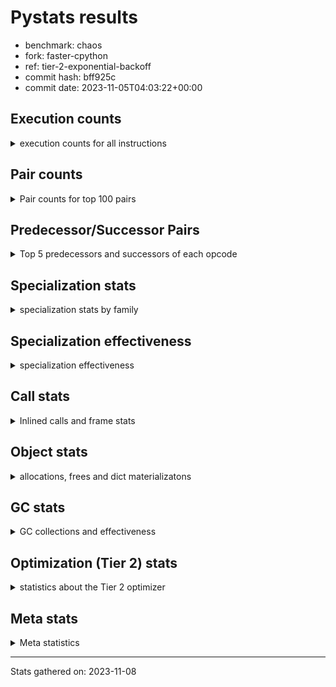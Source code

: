 
# Pystats results

- benchmark: chaos
- fork: faster-cpython
- ref: tier-2-exponential-backoff
- commit hash: bff925c
- commit date: 2023-11-05T04:03:22+00:00

## Execution counts

<details>
<summary> execution counts for all instructions </summary>

|Name | Count | Self | Cumulative | Miss ratio | 
|---|---:|---:|---:|---:|
| LOAD_FAST | 138,933,200 | 22.0% | 22.0% |  |
| LOAD_ATTR_INSTANCE_VALUE | 71,705,600 | 11.4% | 33.4% |  |
| LOAD_FAST_LOAD_FAST | 46,963,940 | 7.4% | 40.9% |  |
| BINARY_OP_MULTIPLY_FLOAT | 30,799,900 | 4.9% | 45.7% |  |
| STORE_FAST | 30,377,120 | 4.8% | 50.6% |  |
| LOAD_CONST | 28,416,380 | 4.5% | 55.1% |  |
| BINARY_OP_ADD_FLOAT | 19,999,920 | 3.2% | 58.2% |  |
| RESUME_CHECK | 19,200,100 | 3.0% | 61.3% |  |
| RETURN_VALUE | 18,800,100 | 3.0% | 64.3% |  |
| STORE_ATTR_INSTANCE_VALUE | 17,605,200 | 2.8% | 67.1% |  |
| BINARY_OP_SUBTRACT_INT | 17,207,580 | 2.7% | 69.8% |  |
| BINARY_SUBSCR_LIST_INT | 16,486,380 | 2.6% | 72.4% |  |
| BINARY_OP | 13,608,920 | 2.2% | 74.6% |  |
| BINARY_OP_ADD_INT | 13,104,160 | 2.1% | 76.6% |  |
| CALL_PY_EXACT_ARGS | 10,399,860 | 1.6% | 78.3% |  |
| ENTER_EXECUTOR | 9,409,420 | 1.5% | 79.8% |  |
| LOAD_GLOBAL_MODULE | 9,389,580 | 1.5% | 81.3% |  |
| POP_JUMP_IF_FALSE | 9,059,940 | 1.4% | 82.7% |  |
| LOAD_GLOBAL_BUILTIN | 8,408,380 | 1.3% | 84.0% |  |
| LOAD_ATTR_METHOD_WITH_VALUES | 8,000,220 | 1.3% | 85.3% |  |
| RETURN_CONST | 6,000,240 | 1.0% | 86.3% |  |
| POP_JUMP_IF_NOT_NONE | 6,000,000 | 1.0% | 87.2% |  |
| COMPARE_OP | 5,602,760 | 0.9% | 88.1% |  |
| EXIT_INIT_CHECK | 5,600,020 | 0.9% | 89.0% |  |
| CALL_ALLOC_AND_ENTER_INIT | 5,600,020 | 0.9% | 89.9% |  |
| STORE_SUBSCR_LIST_INT | 5,199,980 | 0.8% | 90.7% |  |
| BINARY_SUBSCR_TUPLE_INT | 5,199,900 | 0.8% | 91.5% |  |
| CALL_BUILTIN_CLASS | 4,800,040 | 0.8% | 92.3% |  |
| PUSH_NULL | 3,648,940 | 0.6% | 92.9% |  |
| FOR_ITER_RANGE | 3,601,240 | 0.6% | 93.4% |  |
| GET_ITER | 3,600,160 | 0.6% | 94.0% |  |
| COMPARE_OP_INT | 3,459,620 | 0.5% | 94.6% |  |
| CALL_LEN | 3,207,400 | 0.5% | 95.1% |  |
| CALL_BUILTIN_O | 3,058,860 | 0.5% | 95.6% |  |
| POP_JUMP_IF_TRUE | 2,800,560 | 0.4% | 96.0% |  |
| SWAP | 2,792,720 | 0.4% | 96.4% |  |
| BUILD_TUPLE | 2,400,160 | 0.4% | 96.8% |  |
| BINARY_OP_SUBTRACT_FLOAT | 2,399,940 | 0.4% | 97.2% |  |
| INTERPRETER_EXIT | 2,000,140 | 0.3% | 97.5% |  |
| LOAD_ATTR_MODULE | 1,789,620 | 0.3% | 97.8% |  |
| CALL | 1,602,840 | 0.3% | 98.1% |  |
| COMPARE_OP_FLOAT | 1,599,920 | 0.3% | 98.3% |  |
| POP_TOP | 1,405,280 | 0.2% | 98.5% |  |
| LOAD_ATTR | 803,220 | 0.1% | 98.7% |  |
| BUILD_LIST | 800,460 | 0.1% | 98.8% |  |
| LIST_APPEND | 800,380 | 0.1% | 98.9% |  |
| LOAD_FAST_AND_CLEAR | 800,080 | 0.1% | 99.0% |  |
| COPY | 800,000 | 0.1% | 99.2% |  |
| IS_OP | 800,000 | 0.1% | 99.3% |  |
| CALL_METHOD_DESCRIPTOR_NOARGS | 799,980 | 0.1% | 99.4% |  |
| LOAD_ATTR_METHOD_NO_DICT | 799,980 | 0.1% | 99.6% |  |
| CALL_ISINSTANCE | 400,140 | 0.1% | 99.6% |  |
| TO_BOOL_BOOL | 400,140 | 0.1% | 99.7% |  |
| UNARY_NEGATIVE | 400,000 | 0.1% | 99.7% |  |
| JUMP_FORWARD | 400,000 | 0.1% | 99.8% |  |
| STORE_FAST_STORE_FAST | 400,000 | 0.1% | 99.9% |  |
| CALL_PY_WITH_DEFAULTS | 399,980 | 0.1% | 99.9% |  |
| UNPACK_SEQUENCE_TWO_TUPLE | 399,980 | 0.1% | 100.0% |  |
| BINARY_SUBSCR | 8,100 | 0.0% | 100.0% |  |
| JUMP_BACKWARD | 1,540 | 0.0% | 100.0% |  |
| LOAD_GLOBAL | 1,120 | 0.0% | 100.0% |  |
| LOAD_DEREF | 240 | 0.0% | 100.0% |  |
| RESUME | 220 | 0.0% | 100.0% |  |
| STORE_ATTR | 180 | 0.0% | 100.0% |  |
| COPY_FREE_VARS | 160 | 0.0% | 100.0% |  |
| TO_BOOL | 120 | 0.0% | 100.0% |  |
| FOR_ITER | 120 | 0.0% | 100.0% |  |
| CALL_METHOD_DESCRIPTOR_FAST | 80 | 0.0% | 100.0% | 100.0% |
| NOP | 80 | 0.0% | 100.0% |  |
| CALL_FUNCTION_EX | 80 | 0.0% | 100.0% |  |
| CALL_TYPE_1 | 80 | 0.0% | 100.0% |  |
| LOAD_SUPER_ATTR_METHOD | 80 | 0.0% | 100.0% |  |
| TO_BOOL_NONE | 60 | 0.0% | 100.0% |  |
| STORE_SUBSCR | 40 | 0.0% | 100.0% |  |
| UNPACK_SEQUENCE | 40 | 0.0% | 100.0% |  |
| LOAD_SUPER_ATTR | 20 | 0.0% | 100.0% |  |


</details>

## Pair counts

<details>
<summary> Pair counts for top 100 pairs </summary>

|Pair | Count | Self | Cumulative | 
|---|---:|---:|---:|
| LOAD_FAST LOAD_ATTR_INSTANCE_VALUE | 65,400,500 | 10.4% | 10.4% |
| LOAD_ATTR_INSTANCE_VALUE LOAD_FAST | 41,691,100 | 6.6% | 17.0% |
| LOAD_FAST BINARY_OP_MULTIPLY_FLOAT | 28,800,000 | 4.6% | 21.6% |
| LOAD_FAST_LOAD_FAST STORE_ATTR_INSTANCE_VALUE | 16,800,240 | 2.7% | 24.2% |
| BINARY_OP_MULTIPLY_FLOAT BINARY_OP_ADD_FLOAT | 15,599,880 | 2.5% | 26.7% |
| BINARY_OP_MULTIPLY_FLOAT LOAD_FAST | 15,199,960 | 2.4% | 29.1% |
| STORE_FAST LOAD_FAST | 12,800,620 | 2.0% | 31.1% |
| BINARY_OP_ADD_FLOAT LOAD_FAST | 11,999,920 | 1.9% | 33.0% |
| STORE_ATTR_INSTANCE_VALUE LOAD_FAST_LOAD_FAST | 11,200,160 | 1.8% | 34.8% |
| STORE_FAST LOAD_FAST_LOAD_FAST | 11,059,720 | 1.8% | 36.6% |
| CALL_PY_EXACT_ARGS RESUME_CHECK | 10,399,860 | 1.6% | 38.2% |
| RESUME_CHECK LOAD_FAST | 10,000,020 | 1.6% | 39.8% |
| RETURN_VALUE STORE_FAST | 9,200,020 | 1.5% | 41.3% |
| LOAD_ATTR_INSTANCE_VALUE LOAD_CONST | 8,007,360 | 1.3% | 42.5% |
| LOAD_CONST BINARY_OP_ADD_INT | 7,600,200 | 1.2% | 43.7% |
| LOAD_FAST RETURN_VALUE | 7,324,060 | 1.2% | 44.9% |
| LOAD_FAST LOAD_CONST | 6,800,720 | 1.1% | 46.0% |
| LOAD_FAST_LOAD_FAST LOAD_CONST | 6,800,000 | 1.1% | 47.1% |
| LOAD_GLOBAL_BUILTIN LOAD_FAST | 6,407,600 | 1.0% | 48.1% |
| LOAD_CONST BINARY_OP_SUBTRACT_INT | 6,407,560 | 1.0% | 49.1% |
| LOAD_GLOBAL_MODULE LOAD_FAST | 6,400,000 | 1.0% | 50.1% |
| RESUME_CHECK LOAD_FAST_LOAD_FAST | 6,000,060 | 1.0% | 51.1% |
| LOAD_FAST POP_JUMP_IF_NOT_NONE | 6,000,000 | 1.0% | 52.0% |
| STORE_ATTR_INSTANCE_VALUE RETURN_CONST | 5,604,860 | 0.9% | 52.9% |
| EXIT_INIT_CHECK RETURN_VALUE | 5,600,020 | 0.9% | 53.8% |
| RETURN_CONST EXIT_INIT_CHECK | 5,600,020 | 0.9% | 54.7% |
| CALL_ALLOC_AND_ENTER_INIT RESUME_CHECK | 5,600,020 | 0.9% | 55.6% |
| BINARY_OP_SUBTRACT_INT BINARY_SUBSCR_LIST_INT | 5,600,000 | 0.9% | 56.5% |
| POP_JUMP_IF_FALSE LOAD_FAST | 5,557,420 | 0.9% | 57.3% |
| LOAD_FAST LOAD_ATTR_METHOD_WITH_VALUES | 5,200,100 | 0.8% | 58.2% |
| BINARY_OP_ADD_FLOAT CALL_ALLOC_AND_ENTER_INIT | 5,199,960 | 0.8% | 59.0% |
| LOAD_CONST BINARY_SUBSCR_TUPLE_INT | 5,199,800 | 0.8% | 59.8% |
| STORE_SUBSCR_LIST_INT ENTER_EXECUTOR | 5,199,680 | 0.8% | 60.6% |
| RETURN_VALUE LOAD_FAST_LOAD_FAST | 4,800,000 | 0.8% | 61.4% |
| LOAD_FAST_LOAD_FAST STORE_SUBSCR_LIST_INT | 4,800,000 | 0.8% | 62.2% |
| POP_JUMP_IF_NOT_NONE LOAD_GLOBAL_MODULE | 4,800,000 | 0.8% | 62.9% |
| BINARY_OP_ADD_INT LOAD_FAST | 4,800,000 | 0.8% | 63.7% |
| LOAD_ATTR_INSTANCE_VALUE BINARY_OP_SUBTRACT_INT | 4,400,000 | 0.7% | 64.4% |
| STORE_FAST LOAD_GLOBAL_BUILTIN | 4,399,920 | 0.7% | 65.1% |
| LOAD_CONST BINARY_OP | 4,000,480 | 0.6% | 65.7% |
| BINARY_OP_ADD_INT BINARY_SUBSCR_LIST_INT | 4,000,240 | 0.6% | 66.3% |
| BINARY_OP STORE_FAST | 4,000,100 | 0.6% | 67.0% |
| LOAD_FAST_LOAD_FAST LOAD_ATTR_INSTANCE_VALUE | 3,904,080 | 0.6% | 67.6% |
| FOR_ITER_RANGE STORE_FAST | 3,601,240 | 0.6% | 68.2% |
| BINARY_OP LOAD_FAST | 3,600,280 | 0.6% | 68.7% |
| CALL_BUILTIN_CLASS GET_ITER | 3,600,100 | 0.6% | 69.3% |
| BINARY_OP_SUBTRACT_INT LOAD_CONST | 3,599,980 | 0.6% | 69.9% |
| LOAD_ATTR_METHOD_WITH_VALUES CALL_PY_EXACT_ARGS | 3,599,800 | 0.6% | 70.5% |
| COMPARE_OP_INT POP_JUMP_IF_FALSE | 3,459,620 | 0.5% | 71.0% |
| PUSH_NULL LOAD_FAST | 3,248,620 | 0.5% | 71.5% |
| LOAD_ATTR_INSTANCE_VALUE CALL_LEN | 3,207,360 | 0.5% | 72.0% |
| COMPARE_OP POP_JUMP_IF_FALSE | 3,200,240 | 0.5% | 72.5% |
| LOAD_FAST BINARY_OP_SUBTRACT_INT | 3,200,000 | 0.5% | 73.0% |
| BINARY_SUBSCR_TUPLE_INT COMPARE_OP | 3,200,000 | 0.5% | 73.5% |
| LOAD_ATTR_INSTANCE_VALUE BINARY_OP_ADD_INT | 3,200,000 | 0.5% | 74.1% |
| LOAD_FAST_LOAD_FAST BINARY_OP_SUBTRACT_INT | 3,199,920 | 0.5% | 74.6% |
| ENTER_EXECUTOR ENTER_EXECUTOR | 2,830,240 | 0.4% | 75.0% |
| BINARY_OP_SUBTRACT_INT STORE_FAST | 2,800,200 | 0.4% | 75.5% |
| GET_ITER FOR_ITER_RANGE | 2,800,040 | 0.4% | 75.9% |
| CALL_LEN LOAD_FAST | 2,800,000 | 0.4% | 76.3% |
| BINARY_SUBSCR_LIST_INT LOAD_FAST_LOAD_FAST | 2,799,980 | 0.4% | 76.8% |
| LOAD_FAST_LOAD_FAST BINARY_SUBSCR_LIST_INT | 2,799,960 | 0.4% | 77.2% |
| BINARY_SUBSCR_LIST_INT LOAD_ATTR_METHOD_WITH_VALUES | 2,799,960 | 0.4% | 77.7% |
| RESUME_CHECK LOAD_GLOBAL_MODULE | 2,799,920 | 0.4% | 78.1% |
| POP_JUMP_IF_FALSE LOAD_FAST_LOAD_FAST | 2,618,280 | 0.4% | 78.5% |
| COMPARE_OP POP_JUMP_IF_TRUE | 2,400,480 | 0.4% | 78.9% |
| BINARY_OP BINARY_OP_ADD_FLOAT | 2,400,160 | 0.4% | 79.3% |
| ENTER_EXECUTOR CALL_PY_EXACT_ARGS | 2,400,000 | 0.4% | 79.7% |
| LOAD_FAST_LOAD_FAST CALL_PY_EXACT_ARGS | 2,400,000 | 0.4% | 80.1% |
| BINARY_OP_ADD_INT CALL_BUILTIN_CLASS | 2,400,000 | 0.4% | 80.4% |
| LOAD_ATTR_METHOD_WITH_VALUES LOAD_FAST_LOAD_FAST | 2,400,000 | 0.4% | 80.8% |
| LOAD_FAST_LOAD_FAST COMPARE_OP_INT | 2,259,040 | 0.4% | 81.2% |
| BUILD_TUPLE RETURN_VALUE | 2,007,440 | 0.3% | 81.5% |
| LOAD_FAST BINARY_OP | 2,000,420 | 0.3% | 81.8% |
| LOAD_ATTR_METHOD_WITH_VALUES LOAD_FAST | 2,000,320 | 0.3% | 82.1% |
| LOAD_FAST_LOAD_FAST BINARY_OP | 2,000,120 | 0.3% | 82.4% |
| CACHE RESUME_CHECK | 2,000,060 | 0.3% | 82.8% |
| RETURN_VALUE INTERPRETER_EXIT | 2,000,000 | 0.3% | 83.1% |
| BINARY_OP LOAD_FAST_LOAD_FAST | 2,000,000 | 0.3% | 83.4% |
| BINARY_SUBSCR_LIST_INT BUILD_TUPLE | 2,000,000 | 0.3% | 83.7% |
| BINARY_SUBSCR_LIST_INT LOAD_FAST | 2,000,000 | 0.3% | 84.0% |
| LOAD_ATTR_INSTANCE_VALUE LOAD_GLOBAL_BUILTIN | 2,000,000 | 0.3% | 84.4% |
| LOAD_FAST CALL_PY_EXACT_ARGS | 1,999,920 | 0.3% | 84.7% |
| CALL_BUILTIN_O STORE_FAST | 1,858,880 | 0.3% | 85.0% |
| LOAD_FAST CALL_BUILTIN_O | 1,858,820 | 0.3% | 85.3% |
| LOAD_ATTR_MODULE PUSH_NULL | 1,789,560 | 0.3% | 85.5% |
| LOAD_GLOBAL_MODULE LOAD_ATTR_MODULE | 1,789,480 | 0.3% | 85.8% |
| LOAD_FAST BINARY_SUBSCR_LIST_INT | 1,686,180 | 0.3% | 86.1% |
| BINARY_SUBSCR_LIST_INT COMPARE_OP | 1,600,480 | 0.3% | 86.3% |
| LOAD_FAST_LOAD_FAST LOAD_FAST | 1,600,300 | 0.3% | 86.6% |
| POP_JUMP_IF_TRUE LOAD_FAST_LOAD_FAST | 1,600,240 | 0.3% | 86.9% |
| LOAD_ATTR_INSTANCE_VALUE BINARY_OP | 1,600,140 | 0.3% | 87.1% |
| ENTER_EXECUTOR LOAD_ATTR_INSTANCE_VALUE | 1,600,000 | 0.3% | 87.4% |
| LOAD_FAST BINARY_OP_ADD_INT | 1,600,000 | 0.3% | 87.6% |
| BINARY_OP_SUBTRACT_INT BINARY_OP | 1,600,000 | 0.3% | 87.9% |
| BINARY_OP_SUBTRACT_INT LOAD_FAST | 1,600,000 | 0.3% | 88.1% |
| BINARY_SUBSCR_LIST_INT STORE_FAST | 1,600,000 | 0.3% | 88.4% |
| BINARY_OP_SUBTRACT_FLOAT LOAD_FAST | 1,599,920 | 0.3% | 88.6% |
| COMPARE_OP_FLOAT POP_JUMP_IF_FALSE | 1,599,920 | 0.3% | 88.9% |
| BINARY_SUBSCR_TUPLE_INT BINARY_SUBSCR_LIST_INT | 1,599,840 | 0.3% | 89.1% |


</details>

## Predecessor/Successor Pairs

<details>
<summary> Top 5 predecessors and successors of each opcode </summary>

### CACHE

<details>
<summary> Successors and predecessors for CACHE </summary>

|Successors | Count | Percentage | 
|---|---:|---:|
| RESUME_CHECK | 2,000,060 | 100.0% |
| RESUME | 80 | 0.0% |


</details>

### BINARY_SUBSCR

<details>
<summary> Successors and predecessors for BINARY_SUBSCR </summary>

|Predecessors | Count | Percentage | 
|---|---:|---:|
| LOAD_CONST | 7,640 | 94.3% |
| BINARY_SUBSCR | 220 | 2.7% |
| LOAD_FAST | 120 | 1.5% |
| BINARY_SUBSCR_TUPLE_INT | 80 | 1.0% |
| LOAD_FAST_LOAD_FAST | 40 | 0.5% |

|Successors | Count | Percentage | 
|---|---:|---:|
| CALL | 7,460 | 92.1% |
| BINARY_SUBSCR | 220 | 2.7% |
| BINARY_SUBSCR_LIST_INT | 160 | 2.0% |
| BINARY_SUBSCR_TUPLE_INT | 100 | 1.2% |
| BINARY_OP | 80 | 1.0% |


</details>

### EXIT_INIT_CHECK

<details>
<summary> Successors and predecessors for EXIT_INIT_CHECK </summary>

|Predecessors | Count | Percentage | 
|---|---:|---:|
| RETURN_CONST | 5,600,020 | 100.0% |

|Successors | Count | Percentage | 
|---|---:|---:|
| RETURN_VALUE | 5,600,020 | 100.0% |


</details>

### GET_ITER

<details>
<summary> Successors and predecessors for GET_ITER </summary>

|Predecessors | Count | Percentage | 
|---|---:|---:|
| CALL_BUILTIN_CLASS | 3,600,100 | 100.0% |
| CALL | 60 | 0.0% |

|Successors | Count | Percentage | 
|---|---:|---:|
| FOR_ITER_RANGE | 2,800,040 | 77.8% |
| LOAD_FAST_AND_CLEAR | 800,080 | 22.2% |
| FOR_ITER | 40 | 0.0% |


</details>

### INTERPRETER_EXIT

<details>
<summary> Successors and predecessors for INTERPRETER_EXIT </summary>

|Predecessors | Count | Percentage | 
|---|---:|---:|
| RETURN_VALUE | 2,000,000 | 100.0% |
| RETURN_CONST | 140 | 0.0% |


</details>

### NOP

<details>
<summary> Successors and predecessors for NOP </summary>

|Predecessors | Count | Percentage | 
|---|---:|---:|
| POP_TOP | 80 | 100.0% |

|Successors | Count | Percentage | 
|---|---:|---:|
| LOAD_DEREF | 80 | 100.0% |


</details>

### POP_TOP

<details>
<summary> Successors and predecessors for POP_TOP </summary>

|Predecessors | Count | Percentage | 
|---|---:|---:|
| STORE_FAST | 612,400 | 43.6% |
| RETURN_CONST | 400,080 | 28.5% |
| SWAP | 392,560 | 27.9% |
| CALL | 160 | 0.0% |
| CALL_METHOD_DESCRIPTOR_FAST | 80 | 0.0% |

|Successors | Count | Percentage | 
|---|---:|---:|
| LOAD_FAST | 1,012,480 | 72.0% |
| RETURN_VALUE | 392,560 | 27.9% |
| NOP | 80 | 0.0% |
| LOAD_CONST | 80 | 0.0% |
| LOAD_GLOBAL | 40 | 0.0% |


</details>

### PUSH_NULL

<details>
<summary> Successors and predecessors for PUSH_NULL </summary>

|Predecessors | Count | Percentage | 
|---|---:|---:|
| LOAD_ATTR_MODULE | 1,789,560 | 49.0% |
| LOAD_FAST | 1,059,180 | 29.0% |
| BINARY_SUBSCR_LIST_INT | 799,960 | 21.9% |
| LOAD_ATTR | 120 | 0.0% |
| LOAD_DEREF | 80 | 0.0% |

|Successors | Count | Percentage | 
|---|---:|---:|
| LOAD_FAST | 3,248,620 | 89.0% |
| LOAD_GLOBAL_BUILTIN | 399,960 | 11.0% |
| CALL | 320 | 0.0% |
| LOAD_GLOBAL | 40 | 0.0% |


</details>

### RETURN_VALUE

<details>
<summary> Successors and predecessors for RETURN_VALUE </summary>

|Predecessors | Count | Percentage | 
|---|---:|---:|
| LOAD_FAST | 7,324,060 | 39.0% |
| EXIT_INIT_CHECK | 5,600,020 | 29.8% |
| BUILD_TUPLE | 2,007,440 | 10.7% |
| CALL_BUILTIN_O | 1,199,980 | 6.4% |
| RETURN_VALUE | 800,000 | 4.3% |

|Successors | Count | Percentage | 
|---|---:|---:|
| STORE_FAST | 9,200,020 | 48.9% |
| LOAD_FAST_LOAD_FAST | 4,800,000 | 25.5% |
| INTERPRETER_EXIT | 2,000,000 | 10.6% |
| RETURN_VALUE | 800,000 | 4.3% |
| BINARY_OP | 800,000 | 4.3% |


</details>

### STORE_SUBSCR

<details>
<summary> Successors and predecessors for STORE_SUBSCR </summary>

|Predecessors | Count | Percentage | 
|---|---:|---:|
| BINARY_OP | 20 | 50.0% |
| BINARY_OP_SUBTRACT_INT | 20 | 50.0% |

|Successors | Count | Percentage | 
|---|---:|---:|
| JUMP_BACKWARD | 20 | 50.0% |
| STORE_SUBSCR_LIST_INT | 20 | 50.0% |


</details>

### TO_BOOL

<details>
<summary> Successors and predecessors for TO_BOOL </summary>

|Predecessors | Count | Percentage | 
|---|---:|---:|
| CALL_ISINSTANCE | 60 | 50.0% |
| LOAD_FAST | 40 | 33.3% |
| CALL | 20 | 16.7% |

|Successors | Count | Percentage | 
|---|---:|---:|
| TO_BOOL_BOOL | 60 | 50.0% |
| POP_JUMP_IF_FALSE | 20 | 16.7% |
| POP_JUMP_IF_TRUE | 20 | 16.7% |
| TO_BOOL_NONE | 20 | 16.7% |


</details>

### UNARY_NEGATIVE

<details>
<summary> Successors and predecessors for UNARY_NEGATIVE </summary>

|Predecessors | Count | Percentage | 
|---|---:|---:|
| LOAD_ATTR_INSTANCE_VALUE | 399,980 | 100.0% |
| LOAD_ATTR | 20 | 0.0% |

|Successors | Count | Percentage | 
|---|---:|---:|
| LOAD_FAST | 400,000 | 100.0% |


</details>

### BINARY_OP

<details>
<summary> Successors and predecessors for BINARY_OP </summary>

|Predecessors | Count | Percentage | 
|---|---:|---:|
| LOAD_CONST | 4,000,480 | 29.4% |
| LOAD_FAST | 2,000,420 | 14.7% |
| LOAD_FAST_LOAD_FAST | 2,000,120 | 14.7% |
| LOAD_ATTR_INSTANCE_VALUE | 1,600,140 | 11.8% |
| BINARY_OP_SUBTRACT_INT | 1,600,000 | 11.8% |

|Successors | Count | Percentage | 
|---|---:|---:|
| STORE_FAST | 4,000,100 | 29.4% |
| LOAD_FAST | 3,600,280 | 26.5% |
| BINARY_OP_ADD_FLOAT | 2,400,160 | 17.6% |
| LOAD_FAST_LOAD_FAST | 2,000,000 | 14.7% |
| BINARY_OP | 807,280 | 5.9% |


</details>

### BUILD_LIST

<details>
<summary> Successors and predecessors for BUILD_LIST </summary>

|Predecessors | Count | Percentage | 
|---|---:|---:|
| SWAP | 800,080 | 100.0% |
| LOAD_CONST | 380 | 0.0% |

|Successors | Count | Percentage | 
|---|---:|---:|
| SWAP | 800,080 | 100.0% |
| LOAD_FAST | 380 | 0.0% |


</details>

### BUILD_TUPLE

<details>
<summary> Successors and predecessors for BUILD_TUPLE </summary>

|Predecessors | Count | Percentage | 
|---|---:|---:|
| BINARY_SUBSCR_LIST_INT | 2,000,000 | 83.3% |
| RETURN_VALUE | 400,000 | 16.7% |
| LOAD_GLOBAL_BUILTIN | 160 | 0.0% |

|Successors | Count | Percentage | 
|---|---:|---:|
| RETURN_VALUE | 2,007,440 | 83.6% |
| SWAP | 392,560 | 16.4% |
| CALL_ISINSTANCE | 120 | 0.0% |
| CALL | 40 | 0.0% |


</details>

### CALL

<details>
<summary> Successors and predecessors for CALL </summary>

|Predecessors | Count | Percentage | 
|---|---:|---:|
| LOAD_FAST | 400,500 | 25.0% |
| BINARY_OP_ADD_FLOAT | 400,020 | 25.0% |
| BINARY_OP_ADD_INT | 399,980 | 25.0% |
| ENTER_EXECUTOR | 210,480 | 13.1% |
| BINARY_SUBSCR_LIST_INT | 182,060 | 11.4% |

|Successors | Count | Percentage | 
|---|---:|---:|
| STORE_FAST | 800,260 | 49.9% |
| RESUME_CHECK | 800,040 | 49.9% |
| CALL | 1,380 | 0.1% |
| POP_TOP | 160 | 0.0% |
| CALL_PY_EXACT_ARGS | 140 | 0.0% |


</details>

### CALL_FUNCTION_EX

<details>
<summary> Successors and predecessors for CALL_FUNCTION_EX </summary>

|Predecessors | Count | Percentage | 
|---|---:|---:|
| LOAD_FAST | 80 | 100.0% |

|Successors | Count | Percentage | 
|---|---:|---:|
| COPY_FREE_VARS | 80 | 100.0% |


</details>

### COMPARE_OP

<details>
<summary> Successors and predecessors for COMPARE_OP </summary>

|Predecessors | Count | Percentage | 
|---|---:|---:|
| BINARY_SUBSCR_TUPLE_INT | 3,200,000 | 57.1% |
| BINARY_SUBSCR_LIST_INT | 1,600,480 | 28.6% |
| LOAD_CONST | 400,120 | 7.1% |
| LOAD_FAST | 400,000 | 7.1% |
| COMPARE_OP | 1,760 | 0.0% |

|Successors | Count | Percentage | 
|---|---:|---:|
| POP_JUMP_IF_FALSE | 3,200,240 | 57.1% |
| POP_JUMP_IF_TRUE | 2,400,480 | 42.8% |
| COMPARE_OP | 1,760 | 0.0% |
| COMPARE_OP_INT | 200 | 0.0% |
| COMPARE_OP_FLOAT | 80 | 0.0% |


</details>

### COPY

<details>
<summary> Successors and predecessors for COPY </summary>

|Predecessors | Count | Percentage | 
|---|---:|---:|
| LOAD_FAST | 800,000 | 100.0% |

|Successors | Count | Percentage | 
|---|---:|---:|
| LOAD_ATTR_INSTANCE_VALUE | 799,920 | 100.0% |
| LOAD_ATTR | 80 | 0.0% |


</details>

### COPY_FREE_VARS

<details>
<summary> Successors and predecessors for COPY_FREE_VARS </summary>

|Predecessors | Count | Percentage | 
|---|---:|---:|
| CALL | 80 | 50.0% |
| CALL_FUNCTION_EX | 80 | 50.0% |

|Successors | Count | Percentage | 
|---|---:|---:|
| RESUME_CHECK | 140 | 87.5% |
| RESUME | 20 | 12.5% |


</details>

### ENTER_EXECUTOR

<details>
<summary> Successors and predecessors for ENTER_EXECUTOR </summary>

|Predecessors | Count | Percentage | 
|---|---:|---:|
| STORE_SUBSCR_LIST_INT | 5,199,680 | 55.3% |
| ENTER_EXECUTOR | 2,830,240 | 30.1% |
| LIST_APPEND | 800,060 | 8.5% |
| STORE_FAST | 303,360 | 3.2% |
| POP_JUMP_IF_TRUE | 187,580 | 2.0% |

|Successors | Count | Percentage | 
|---|---:|---:|
| ENTER_EXECUTOR | 2,830,240 | 30.1% |
| CALL_PY_EXACT_ARGS | 2,400,000 | 25.5% |
| LOAD_ATTR_INSTANCE_VALUE | 1,600,000 | 17.0% |
| LOAD_FAST | 800,080 | 8.5% |
| STORE_FAST | 800,080 | 8.5% |


</details>

### FOR_ITER

<details>
<summary> Successors and predecessors for FOR_ITER </summary>

|Predecessors | Count | Percentage | 
|---|---:|---:|
| JUMP_BACKWARD | 60 | 50.0% |
| GET_ITER | 40 | 33.3% |
| SWAP | 20 | 16.7% |

|Successors | Count | Percentage | 
|---|---:|---:|
| STORE_FAST | 60 | 50.0% |
| FOR_ITER_RANGE | 60 | 50.0% |


</details>

### IS_OP

<details>
<summary> Successors and predecessors for IS_OP </summary>

|Predecessors | Count | Percentage | 
|---|---:|---:|
| LOAD_GLOBAL_MODULE | 799,980 | 100.0% |
| LOAD_GLOBAL | 20 | 0.0% |

|Successors | Count | Percentage | 
|---|---:|---:|
| POP_JUMP_IF_FALSE | 800,000 | 100.0% |


</details>

### JUMP_BACKWARD

<details>
<summary> Successors and predecessors for JUMP_BACKWARD </summary>

|Predecessors | Count | Percentage | 
|---|---:|---:|
| LIST_APPEND | 320 | 20.8% |
| POP_JUMP_IF_FALSE | 320 | 20.8% |
| STORE_FAST | 320 | 20.8% |
| STORE_SUBSCR_LIST_INT | 300 | 19.5% |
| POP_JUMP_IF_TRUE | 260 | 16.9% |

|Successors | Count | Percentage | 
|---|---:|---:|
| FOR_ITER_RANGE | 1,080 | 70.1% |
| LOAD_FAST | 300 | 19.5% |
| ENTER_EXECUTOR | 100 | 6.5% |
| FOR_ITER | 60 | 3.9% |


</details>

### JUMP_FORWARD

<details>
<summary> Successors and predecessors for JUMP_FORWARD </summary>

|Predecessors | Count | Percentage | 
|---|---:|---:|
| STORE_ATTR_INSTANCE_VALUE | 399,980 | 100.0% |
| STORE_ATTR | 20 | 0.0% |

|Successors | Count | Percentage | 
|---|---:|---:|
| LOAD_FAST | 400,000 | 100.0% |


</details>

### LIST_APPEND

<details>
<summary> Successors and predecessors for LIST_APPEND </summary>

|Predecessors | Count | Percentage | 
|---|---:|---:|
| BINARY_SUBSCR_LIST_INT | 800,000 | 100.0% |
| BINARY_OP | 380 | 0.0% |

|Successors | Count | Percentage | 
|---|---:|---:|
| ENTER_EXECUTOR | 800,060 | 100.0% |
| JUMP_BACKWARD | 320 | 0.0% |


</details>

### LOAD_ATTR

<details>
<summary> Successors and predecessors for LOAD_ATTR </summary>

|Predecessors | Count | Percentage | 
|---|---:|---:|
| LOAD_FAST | 802,360 | 99.9% |
| LOAD_ATTR | 380 | 0.0% |
| LOAD_GLOBAL | 140 | 0.0% |
| LOAD_GLOBAL_MODULE | 140 | 0.0% |
| COPY | 80 | 0.0% |

|Successors | Count | Percentage | 
|---|---:|---:|
| STORE_FAST | 800,020 | 99.6% |
| LOAD_ATTR_INSTANCE_VALUE | 1,100 | 0.1% |
| LOAD_FAST | 620 | 0.1% |
| LOAD_ATTR | 380 | 0.0% |
| BINARY_OP | 300 | 0.0% |


</details>

### LOAD_CONST

<details>
<summary> Successors and predecessors for LOAD_CONST </summary>

|Predecessors | Count | Percentage | 
|---|---:|---:|
| LOAD_ATTR_INSTANCE_VALUE | 8,007,360 | 28.2% |
| LOAD_FAST | 6,800,720 | 23.9% |
| LOAD_FAST_LOAD_FAST | 6,800,000 | 23.9% |
| BINARY_OP_SUBTRACT_INT | 3,599,980 | 12.7% |
| LOAD_GLOBAL_BUILTIN | 800,080 | 2.8% |

|Successors | Count | Percentage | 
|---|---:|---:|
| BINARY_OP_ADD_INT | 7,600,200 | 26.7% |
| BINARY_OP_SUBTRACT_INT | 6,407,560 | 22.5% |
| BINARY_SUBSCR_TUPLE_INT | 5,199,800 | 18.3% |
| BINARY_OP | 4,000,480 | 14.1% |
| COMPARE_OP_INT | 800,120 | 2.8% |


</details>

### LOAD_DEREF

<details>
<summary> Successors and predecessors for LOAD_DEREF </summary>

|Predecessors | Count | Percentage | 
|---|---:|---:|
| NOP | 80 | 33.3% |
| STORE_FAST | 80 | 33.3% |
| LOAD_GLOBAL_BUILTIN | 80 | 33.3% |

|Successors | Count | Percentage | 
|---|---:|---:|
| PUSH_NULL | 80 | 33.3% |
| LOAD_FAST | 80 | 33.3% |
| STORE_FAST | 80 | 33.3% |


</details>

### LOAD_FAST

<details>
<summary> Successors and predecessors for LOAD_FAST </summary>

|Predecessors | Count | Percentage | 
|---|---:|---:|
| LOAD_ATTR_INSTANCE_VALUE | 41,691,100 | 30.0% |
| BINARY_OP_MULTIPLY_FLOAT | 15,199,960 | 10.9% |
| STORE_FAST | 12,800,620 | 9.2% |
| BINARY_OP_ADD_FLOAT | 11,999,920 | 8.6% |
| RESUME_CHECK | 10,000,020 | 7.2% |

|Successors | Count | Percentage | 
|---|---:|---:|
| LOAD_ATTR_INSTANCE_VALUE | 65,400,500 | 47.1% |
| BINARY_OP_MULTIPLY_FLOAT | 28,800,000 | 20.7% |
| RETURN_VALUE | 7,324,060 | 5.3% |
| LOAD_CONST | 6,800,720 | 4.9% |
| POP_JUMP_IF_NOT_NONE | 6,000,000 | 4.3% |


</details>

### LOAD_FAST_AND_CLEAR

<details>
<summary> Successors and predecessors for LOAD_FAST_AND_CLEAR </summary>

|Predecessors | Count | Percentage | 
|---|---:|---:|
| GET_ITER | 800,080 | 100.0% |

|Successors | Count | Percentage | 
|---|---:|---:|
| SWAP | 800,080 | 100.0% |


</details>

### LOAD_FAST_LOAD_FAST

<details>
<summary> Successors and predecessors for LOAD_FAST_LOAD_FAST </summary>

|Predecessors | Count | Percentage | 
|---|---:|---:|
| STORE_ATTR_INSTANCE_VALUE | 11,200,160 | 23.8% |
| STORE_FAST | 11,059,720 | 23.5% |
| RESUME_CHECK | 6,000,060 | 12.8% |
| RETURN_VALUE | 4,800,000 | 10.2% |
| BINARY_SUBSCR_LIST_INT | 2,799,980 | 6.0% |

|Successors | Count | Percentage | 
|---|---:|---:|
| STORE_ATTR_INSTANCE_VALUE | 16,800,240 | 35.8% |
| LOAD_CONST | 6,800,000 | 14.5% |
| STORE_SUBSCR_LIST_INT | 4,800,000 | 10.2% |
| LOAD_ATTR_INSTANCE_VALUE | 3,904,080 | 8.3% |
| BINARY_OP_SUBTRACT_INT | 3,199,920 | 6.8% |


</details>

### LOAD_GLOBAL

<details>
<summary> Successors and predecessors for LOAD_GLOBAL </summary>

|Predecessors | Count | Percentage | 
|---|---:|---:|
| STORE_FAST | 200 | 17.9% |
| LOAD_FAST | 160 | 14.3% |
| RESUME | 140 | 12.5% |
| LOAD_GLOBAL_BUILTIN | 140 | 12.5% |
| RESUME_CHECK | 140 | 12.5% |

|Successors | Count | Percentage | 
|---|---:|---:|
| LOAD_GLOBAL_BUILTIN | 420 | 37.5% |
| LOAD_GLOBAL_MODULE | 260 | 23.2% |
| LOAD_FAST | 240 | 21.4% |
| LOAD_ATTR | 140 | 12.5% |
| CALL | 20 | 1.8% |


</details>

### LOAD_SUPER_ATTR

<details>
<summary> Successors and predecessors for LOAD_SUPER_ATTR </summary>

|Predecessors | Count | Percentage | 
|---|---:|---:|
| LOAD_FAST | 20 | 100.0% |

|Successors | Count | Percentage | 
|---|---:|---:|
| LOAD_SUPER_ATTR_METHOD | 20 | 100.0% |


</details>

### POP_JUMP_IF_FALSE

<details>
<summary> Successors and predecessors for POP_JUMP_IF_FALSE </summary>

|Predecessors | Count | Percentage | 
|---|---:|---:|
| COMPARE_OP_INT | 3,459,620 | 38.2% |
| COMPARE_OP | 3,200,240 | 35.3% |
| COMPARE_OP_FLOAT | 1,599,920 | 17.7% |
| IS_OP | 800,000 | 8.8% |
| TO_BOOL_BOOL | 80 | 0.0% |

|Successors | Count | Percentage | 
|---|---:|---:|
| LOAD_FAST | 5,557,420 | 61.3% |
| LOAD_FAST_LOAD_FAST | 2,618,280 | 28.9% |
| LOAD_CONST | 400,000 | 4.4% |
| RETURN_CONST | 395,360 | 4.4% |
| ENTER_EXECUTOR | 88,400 | 1.0% |


</details>

### POP_JUMP_IF_NOT_NONE

<details>
<summary> Successors and predecessors for POP_JUMP_IF_NOT_NONE </summary>

|Predecessors | Count | Percentage | 
|---|---:|---:|
| LOAD_FAST | 6,000,000 | 100.0% |

|Successors | Count | Percentage | 
|---|---:|---:|
| LOAD_GLOBAL_MODULE | 4,800,000 | 80.0% |
| LOAD_FAST | 1,200,000 | 20.0% |


</details>

### POP_JUMP_IF_TRUE

<details>
<summary> Successors and predecessors for POP_JUMP_IF_TRUE </summary>

|Predecessors | Count | Percentage | 
|---|---:|---:|
| COMPARE_OP | 2,400,480 | 85.7% |
| TO_BOOL_BOOL | 400,060 | 14.3% |
| TO_BOOL | 20 | 0.0% |

|Successors | Count | Percentage | 
|---|---:|---:|
| LOAD_FAST_LOAD_FAST | 1,600,240 | 57.1% |
| LOAD_FAST | 612,400 | 21.9% |
| LOAD_GLOBAL_MODULE | 399,960 | 14.3% |
| ENTER_EXECUTOR | 187,580 | 6.7% |
| JUMP_BACKWARD | 260 | 0.0% |


</details>

### RETURN_CONST

<details>
<summary> Successors and predecessors for RETURN_CONST </summary>

|Predecessors | Count | Percentage | 
|---|---:|---:|
| STORE_ATTR_INSTANCE_VALUE | 5,604,860 | 93.4% |
| POP_JUMP_IF_FALSE | 395,360 | 6.6% |
| STORE_ATTR | 20 | 0.0% |

|Successors | Count | Percentage | 
|---|---:|---:|
| EXIT_INIT_CHECK | 5,600,020 | 93.3% |
| POP_TOP | 400,080 | 6.7% |
| INTERPRETER_EXIT | 140 | 0.0% |


</details>

### STORE_ATTR

<details>
<summary> Successors and predecessors for STORE_ATTR </summary>

|Predecessors | Count | Percentage | 
|---|---:|---:|
| LOAD_FAST | 100 | 55.6% |
| SWAP | 80 | 44.4% |

|Successors | Count | Percentage | 
|---|---:|---:|
| STORE_ATTR_INSTANCE_VALUE | 100 | 55.6% |
| LOAD_FAST | 40 | 22.2% |
| JUMP_FORWARD | 20 | 11.1% |
| RETURN_CONST | 20 | 11.1% |


</details>

### STORE_FAST

<details>
<summary> Successors and predecessors for STORE_FAST </summary>

|Predecessors | Count | Percentage | 
|---|---:|---:|
| RETURN_VALUE | 9,200,020 | 30.3% |
| BINARY_OP | 4,000,100 | 13.2% |
| FOR_ITER_RANGE | 3,601,240 | 11.9% |
| BINARY_OP_SUBTRACT_INT | 2,800,200 | 9.2% |
| CALL_BUILTIN_O | 1,858,880 | 6.1% |

|Successors | Count | Percentage | 
|---|---:|---:|
| LOAD_FAST | 12,800,620 | 42.1% |
| LOAD_FAST_LOAD_FAST | 11,059,720 | 36.4% |
| LOAD_GLOBAL_BUILTIN | 4,399,920 | 14.5% |
| STORE_FAST | 800,080 | 2.6% |
| POP_TOP | 612,400 | 2.0% |


</details>

### STORE_FAST_STORE_FAST

<details>
<summary> Successors and predecessors for STORE_FAST_STORE_FAST </summary>

|Predecessors | Count | Percentage | 
|---|---:|---:|
| UNPACK_SEQUENCE_TWO_TUPLE | 399,980 | 100.0% |
| UNPACK_SEQUENCE | 20 | 0.0% |

|Successors | Count | Percentage | 
|---|---:|---:|
| LOAD_FAST_LOAD_FAST | 400,000 | 100.0% |


</details>

### SWAP

<details>
<summary> Successors and predecessors for SWAP </summary>

|Predecessors | Count | Percentage | 
|---|---:|---:|
| BUILD_LIST | 800,080 | 28.6% |
| LOAD_FAST_AND_CLEAR | 800,080 | 28.6% |
| BINARY_OP_ADD_FLOAT | 799,960 | 28.6% |
| BUILD_TUPLE | 392,560 | 14.1% |
| BINARY_OP | 40 | 0.0% |

|Successors | Count | Percentage | 
|---|---:|---:|
| BUILD_LIST | 800,080 | 28.6% |
| FOR_ITER_RANGE | 800,060 | 28.6% |
| STORE_ATTR_INSTANCE_VALUE | 799,920 | 28.6% |
| POP_TOP | 392,560 | 14.1% |
| STORE_ATTR | 80 | 0.0% |


</details>

### UNPACK_SEQUENCE

<details>
<summary> Successors and predecessors for UNPACK_SEQUENCE </summary>

|Predecessors | Count | Percentage | 
|---|---:|---:|
| RETURN_VALUE | 40 | 100.0% |

|Successors | Count | Percentage | 
|---|---:|---:|
| STORE_FAST_STORE_FAST | 20 | 50.0% |
| UNPACK_SEQUENCE_TWO_TUPLE | 20 | 50.0% |


</details>

### RESUME

<details>
<summary> Successors and predecessors for RESUME </summary>

|Predecessors | Count | Percentage | 
|---|---:|---:|
| CALL | 120 | 54.5% |
| CACHE | 80 | 36.4% |
| COPY_FREE_VARS | 20 | 9.1% |

|Successors | Count | Percentage | 
|---|---:|---:|
| LOAD_GLOBAL | 140 | 63.6% |
| LOAD_FAST | 60 | 27.3% |
| LOAD_FAST_LOAD_FAST | 20 | 9.1% |


</details>

### BINARY_OP_ADD_FLOAT

<details>
<summary> Successors and predecessors for BINARY_OP_ADD_FLOAT </summary>

|Predecessors | Count | Percentage | 
|---|---:|---:|
| BINARY_OP_MULTIPLY_FLOAT | 15,599,880 | 78.0% |
| BINARY_OP | 2,400,160 | 12.0% |
| LOAD_ATTR_INSTANCE_VALUE | 1,199,960 | 6.0% |
| LOAD_CONST | 799,920 | 4.0% |

|Successors | Count | Percentage | 
|---|---:|---:|
| LOAD_FAST | 11,999,920 | 60.0% |
| CALL_ALLOC_AND_ENTER_INIT | 5,199,960 | 26.0% |
| CALL_BUILTIN_O | 1,199,960 | 6.0% |
| SWAP | 799,960 | 4.0% |
| CALL | 400,020 | 2.0% |


</details>

### BINARY_OP_ADD_INT

<details>
<summary> Successors and predecessors for BINARY_OP_ADD_INT </summary>

|Predecessors | Count | Percentage | 
|---|---:|---:|
| LOAD_CONST | 7,600,200 | 58.0% |
| LOAD_ATTR_INSTANCE_VALUE | 3,200,000 | 24.4% |
| LOAD_FAST | 1,600,000 | 12.2% |
| BINARY_SUBSCR_LIST_INT | 703,900 | 5.4% |
| BINARY_OP | 60 | 0.0% |

|Successors | Count | Percentage | 
|---|---:|---:|
| LOAD_FAST | 4,800,000 | 36.6% |
| BINARY_SUBSCR_LIST_INT | 4,000,240 | 30.5% |
| CALL_BUILTIN_CLASS | 2,400,000 | 18.3% |
| LOAD_CONST | 800,000 | 6.1% |
| COMPARE_OP_INT | 400,260 | 3.1% |


</details>

### BINARY_OP_MULTIPLY_FLOAT

<details>
<summary> Successors and predecessors for BINARY_OP_MULTIPLY_FLOAT </summary>

|Predecessors | Count | Percentage | 
|---|---:|---:|
| LOAD_FAST | 28,800,000 | 93.5% |
| BINARY_OP_SUBTRACT_FLOAT | 799,920 | 2.6% |
| LOAD_ATTR_INSTANCE_VALUE | 799,920 | 2.6% |
| LOAD_FAST_LOAD_FAST | 399,960 | 1.3% |
| BINARY_OP | 100 | 0.0% |

|Successors | Count | Percentage | 
|---|---:|---:|
| BINARY_OP_ADD_FLOAT | 15,599,880 | 50.6% |
| LOAD_FAST | 15,199,960 | 49.4% |
| BINARY_OP | 60 | 0.0% |


</details>

### BINARY_OP_SUBTRACT_FLOAT

<details>
<summary> Successors and predecessors for BINARY_OP_SUBTRACT_FLOAT </summary>

|Predecessors | Count | Percentage | 
|---|---:|---:|
| LOAD_ATTR_INSTANCE_VALUE | 1,599,840 | 66.7% |
| LOAD_CONST | 799,920 | 33.3% |
| BINARY_OP | 140 | 0.0% |
| LOAD_FAST | 40 | 0.0% |

|Successors | Count | Percentage | 
|---|---:|---:|
| LOAD_FAST | 1,599,920 | 66.7% |
| BINARY_OP_MULTIPLY_FLOAT | 799,920 | 33.3% |
| STORE_FAST | 60 | 0.0% |
| BINARY_OP | 40 | 0.0% |


</details>

### BINARY_OP_SUBTRACT_INT

<details>
<summary> Successors and predecessors for BINARY_OP_SUBTRACT_INT </summary>

|Predecessors | Count | Percentage | 
|---|---:|---:|
| LOAD_CONST | 6,407,560 | 37.2% |
| LOAD_ATTR_INSTANCE_VALUE | 4,400,000 | 25.6% |
| LOAD_FAST | 3,200,000 | 18.6% |
| LOAD_FAST_LOAD_FAST | 3,199,920 | 18.6% |
| BINARY_OP | 100 | 0.0% |

|Successors | Count | Percentage | 
|---|---:|---:|
| BINARY_SUBSCR_LIST_INT | 5,600,000 | 32.5% |
| LOAD_CONST | 3,599,980 | 20.9% |
| STORE_FAST | 2,800,200 | 16.3% |
| BINARY_OP | 1,600,000 | 9.3% |
| LOAD_FAST | 1,600,000 | 9.3% |


</details>

### BINARY_SUBSCR_LIST_INT

<details>
<summary> Successors and predecessors for BINARY_SUBSCR_LIST_INT </summary>

|Predecessors | Count | Percentage | 
|---|---:|---:|
| BINARY_OP_SUBTRACT_INT | 5,600,000 | 34.0% |
| BINARY_OP_ADD_INT | 4,000,240 | 24.3% |
| LOAD_FAST_LOAD_FAST | 2,799,960 | 17.0% |
| LOAD_FAST | 1,686,180 | 10.2% |
| BINARY_SUBSCR_TUPLE_INT | 1,599,840 | 9.7% |

|Successors | Count | Percentage | 
|---|---:|---:|
| LOAD_FAST_LOAD_FAST | 2,799,980 | 17.0% |
| LOAD_ATTR_METHOD_WITH_VALUES | 2,799,960 | 17.0% |
| BUILD_TUPLE | 2,000,000 | 12.1% |
| LOAD_FAST | 2,000,000 | 12.1% |
| COMPARE_OP | 1,600,480 | 9.7% |


</details>

### BINARY_SUBSCR_TUPLE_INT

<details>
<summary> Successors and predecessors for BINARY_SUBSCR_TUPLE_INT </summary>

|Predecessors | Count | Percentage | 
|---|---:|---:|
| LOAD_CONST | 5,199,800 | 100.0% |
| BINARY_SUBSCR | 100 | 0.0% |

|Successors | Count | Percentage | 
|---|---:|---:|
| COMPARE_OP | 3,200,000 | 61.5% |
| BINARY_SUBSCR_LIST_INT | 1,599,840 | 30.8% |
| BINARY_OP | 399,980 | 7.7% |
| BINARY_SUBSCR | 80 | 0.0% |


</details>

### CALL_ALLOC_AND_ENTER_INIT

<details>
<summary> Successors and predecessors for CALL_ALLOC_AND_ENTER_INIT </summary>

|Predecessors | Count | Percentage | 
|---|---:|---:|
| BINARY_OP_ADD_FLOAT | 5,199,960 | 92.9% |
| BINARY_OP | 399,960 | 7.1% |
| CALL | 60 | 0.0% |
| LOAD_CONST | 40 | 0.0% |

|Successors | Count | Percentage | 
|---|---:|---:|
| RESUME_CHECK | 5,600,020 | 100.0% |


</details>

### CALL_BUILTIN_CLASS

<details>
<summary> Successors and predecessors for CALL_BUILTIN_CLASS </summary>

|Predecessors | Count | Percentage | 
|---|---:|---:|
| BINARY_OP_ADD_INT | 2,400,000 | 50.0% |
| LOAD_FAST | 800,000 | 16.7% |
| BINARY_OP_SUBTRACT_INT | 800,000 | 16.7% |
| CALL_LEN | 399,960 | 8.3% |
| LOAD_ATTR_INSTANCE_VALUE | 399,960 | 8.3% |

|Successors | Count | Percentage | 
|---|---:|---:|
| GET_ITER | 3,600,100 | 75.0% |
| STORE_FAST | 799,960 | 16.7% |
| LOAD_CONST | 399,980 | 8.3% |


</details>

### CALL_BUILTIN_O

<details>
<summary> Successors and predecessors for CALL_BUILTIN_O </summary>

|Predecessors | Count | Percentage | 
|---|---:|---:|
| LOAD_FAST | 1,858,820 | 60.8% |
| BINARY_OP_ADD_FLOAT | 1,199,960 | 39.2% |
| CALL | 80 | 0.0% |

|Successors | Count | Percentage | 
|---|---:|---:|
| STORE_FAST | 1,858,880 | 60.8% |
| RETURN_VALUE | 1,199,980 | 39.2% |


</details>

### CALL_ISINSTANCE

<details>
<summary> Successors and predecessors for CALL_ISINSTANCE </summary>

|Predecessors | Count | Percentage | 
|---|---:|---:|
| LOAD_GLOBAL_MODULE | 399,960 | 100.0% |
| BUILD_TUPLE | 120 | 0.0% |
| CALL | 60 | 0.0% |

|Successors | Count | Percentage | 
|---|---:|---:|
| TO_BOOL_BOOL | 400,080 | 100.0% |
| TO_BOOL | 60 | 0.0% |


</details>

### CALL_LEN

<details>
<summary> Successors and predecessors for CALL_LEN </summary>

|Predecessors | Count | Percentage | 
|---|---:|---:|
| LOAD_ATTR_INSTANCE_VALUE | 3,207,360 | 100.0% |
| CALL | 40 | 0.0% |

|Successors | Count | Percentage | 
|---|---:|---:|
| LOAD_FAST | 2,800,000 | 87.3% |
| CALL_BUILTIN_CLASS | 399,960 | 12.5% |
| LOAD_CONST | 7,420 | 0.2% |
| CALL | 20 | 0.0% |


</details>

### CALL_METHOD_DESCRIPTOR_FAST

<details>
<summary> Successors and predecessors for CALL_METHOD_DESCRIPTOR_FAST </summary>

|Predecessors | Count | Percentage | 
|---|---:|---:|
| LOAD_FAST | 60 | 75.0% |
| CALL | 20 | 25.0% |

|Successors | Count | Percentage | 
|---|---:|---:|
| POP_TOP | 80 | 100.0% |


</details>

### CALL_METHOD_DESCRIPTOR_NOARGS

<details>
<summary> Successors and predecessors for CALL_METHOD_DESCRIPTOR_NOARGS </summary>

|Predecessors | Count | Percentage | 
|---|---:|---:|
| LOAD_ATTR_METHOD_NO_DICT | 799,960 | 100.0% |
| CALL | 20 | 0.0% |

|Successors | Count | Percentage | 
|---|---:|---:|
| STORE_FAST | 799,980 | 100.0% |


</details>

### CALL_PY_EXACT_ARGS

<details>
<summary> Successors and predecessors for CALL_PY_EXACT_ARGS </summary>

|Predecessors | Count | Percentage | 
|---|---:|---:|
| LOAD_ATTR_METHOD_WITH_VALUES | 3,599,800 | 34.6% |
| ENTER_EXECUTOR | 2,400,000 | 23.1% |
| LOAD_FAST_LOAD_FAST | 2,400,000 | 23.1% |
| LOAD_FAST | 1,999,920 | 19.2% |
| CALL | 140 | 0.0% |

|Successors | Count | Percentage | 
|---|---:|---:|
| RESUME_CHECK | 10,399,860 | 100.0% |


</details>

### CALL_PY_WITH_DEFAULTS

<details>
<summary> Successors and predecessors for CALL_PY_WITH_DEFAULTS </summary>

|Predecessors | Count | Percentage | 
|---|---:|---:|
| ENTER_EXECUTOR | 399,620 | 99.9% |
| LOAD_FAST | 340 | 0.1% |
| CALL | 20 | 0.0% |

|Successors | Count | Percentage | 
|---|---:|---:|
| RESUME_CHECK | 399,980 | 100.0% |


</details>

### CALL_TYPE_1

<details>
<summary> Successors and predecessors for CALL_TYPE_1 </summary>

|Predecessors | Count | Percentage | 
|---|---:|---:|
| LOAD_CONST | 60 | 75.0% |
| CALL | 20 | 25.0% |

|Successors | Count | Percentage | 
|---|---:|---:|
| LOAD_GLOBAL_BUILTIN | 60 | 75.0% |
| LOAD_GLOBAL | 20 | 25.0% |


</details>

### COMPARE_OP_FLOAT

<details>
<summary> Successors and predecessors for COMPARE_OP_FLOAT </summary>

|Predecessors | Count | Percentage | 
|---|---:|---:|
| LOAD_ATTR_INSTANCE_VALUE | 1,599,840 | 100.0% |
| COMPARE_OP | 80 | 0.0% |

|Successors | Count | Percentage | 
|---|---:|---:|
| POP_JUMP_IF_FALSE | 1,599,920 | 100.0% |


</details>

### COMPARE_OP_INT

<details>
<summary> Successors and predecessors for COMPARE_OP_INT </summary>

|Predecessors | Count | Percentage | 
|---|---:|---:|
| LOAD_FAST_LOAD_FAST | 2,259,040 | 65.3% |
| LOAD_CONST | 800,120 | 23.1% |
| BINARY_OP_ADD_INT | 400,260 | 11.6% |
| COMPARE_OP | 200 | 0.0% |

|Successors | Count | Percentage | 
|---|---:|---:|
| POP_JUMP_IF_FALSE | 3,459,620 | 100.0% |


</details>

### FOR_ITER_RANGE

<details>
<summary> Successors and predecessors for FOR_ITER_RANGE </summary>

|Predecessors | Count | Percentage | 
|---|---:|---:|
| GET_ITER | 2,800,040 | 77.8% |
| SWAP | 800,060 | 22.2% |
| JUMP_BACKWARD | 1,080 | 0.0% |
| FOR_ITER | 60 | 0.0% |

|Successors | Count | Percentage | 
|---|---:|---:|
| STORE_FAST | 3,601,240 | 100.0% |


</details>

### LOAD_ATTR_INSTANCE_VALUE

<details>
<summary> Successors and predecessors for LOAD_ATTR_INSTANCE_VALUE </summary>

|Predecessors | Count | Percentage | 
|---|---:|---:|
| LOAD_FAST | 65,400,500 | 91.2% |
| LOAD_FAST_LOAD_FAST | 3,904,080 | 5.4% |
| ENTER_EXECUTOR | 1,600,000 | 2.2% |
| COPY | 799,920 | 1.1% |
| LOAD_ATTR | 1,100 | 0.0% |

|Successors | Count | Percentage | 
|---|---:|---:|
| LOAD_FAST | 41,691,100 | 58.1% |
| LOAD_CONST | 8,007,360 | 11.2% |
| BINARY_OP_SUBTRACT_INT | 4,400,000 | 6.1% |
| CALL_LEN | 3,207,360 | 4.5% |
| BINARY_OP_ADD_INT | 3,200,000 | 4.5% |


</details>

### LOAD_ATTR_METHOD_NO_DICT

<details>
<summary> Successors and predecessors for LOAD_ATTR_METHOD_NO_DICT </summary>

|Predecessors | Count | Percentage | 
|---|---:|---:|
| LOAD_FAST | 799,960 | 100.0% |
| LOAD_ATTR | 20 | 0.0% |

|Successors | Count | Percentage | 
|---|---:|---:|
| CALL_METHOD_DESCRIPTOR_NOARGS | 799,960 | 100.0% |
| CALL | 20 | 0.0% |


</details>

### LOAD_ATTR_METHOD_WITH_VALUES

<details>
<summary> Successors and predecessors for LOAD_ATTR_METHOD_WITH_VALUES </summary>

|Predecessors | Count | Percentage | 
|---|---:|---:|
| LOAD_FAST | 5,200,100 | 65.0% |
| BINARY_SUBSCR_LIST_INT | 2,799,960 | 35.0% |
| LOAD_ATTR | 160 | 0.0% |

|Successors | Count | Percentage | 
|---|---:|---:|
| CALL_PY_EXACT_ARGS | 3,599,800 | 45.0% |
| LOAD_FAST_LOAD_FAST | 2,400,000 | 30.0% |
| LOAD_FAST | 2,000,320 | 25.0% |
| CALL | 100 | 0.0% |


</details>

### LOAD_ATTR_MODULE

<details>
<summary> Successors and predecessors for LOAD_ATTR_MODULE </summary>

|Predecessors | Count | Percentage | 
|---|---:|---:|
| LOAD_GLOBAL_MODULE | 1,789,480 | 100.0% |
| LOAD_ATTR | 140 | 0.0% |

|Successors | Count | Percentage | 
|---|---:|---:|
| PUSH_NULL | 1,789,560 | 100.0% |
| STORE_FAST | 60 | 0.0% |


</details>

### LOAD_GLOBAL_BUILTIN

<details>
<summary> Successors and predecessors for LOAD_GLOBAL_BUILTIN </summary>

|Predecessors | Count | Percentage | 
|---|---:|---:|
| STORE_FAST | 4,399,920 | 52.3% |
| LOAD_ATTR_INSTANCE_VALUE | 2,000,000 | 23.8% |
| BINARY_OP_SUBTRACT_INT | 800,000 | 9.5% |
| LOAD_GLOBAL_BUILTIN | 400,320 | 4.8% |
| PUSH_NULL | 399,960 | 4.8% |

|Successors | Count | Percentage | 
|---|---:|---:|
| LOAD_FAST | 6,407,600 | 76.2% |
| LOAD_CONST | 800,080 | 9.5% |
| LOAD_FAST_LOAD_FAST | 800,000 | 9.5% |
| LOAD_GLOBAL_BUILTIN | 400,320 | 4.8% |
| BUILD_TUPLE | 160 | 0.0% |


</details>

### LOAD_GLOBAL_MODULE

<details>
<summary> Successors and predecessors for LOAD_GLOBAL_MODULE </summary>

|Predecessors | Count | Percentage | 
|---|---:|---:|
| POP_JUMP_IF_NOT_NONE | 4,800,000 | 51.1% |
| RESUME_CHECK | 2,799,920 | 29.8% |
| LOAD_FAST | 1,381,960 | 14.7% |
| POP_JUMP_IF_TRUE | 399,960 | 4.3% |
| BINARY_OP_SUBTRACT_INT | 7,400 | 0.1% |

|Successors | Count | Percentage | 
|---|---:|---:|
| LOAD_FAST | 6,400,000 | 68.2% |
| LOAD_ATTR_MODULE | 1,789,480 | 19.1% |
| IS_OP | 799,980 | 8.5% |
| CALL_ISINSTANCE | 399,960 | 4.3% |
| LOAD_ATTR | 140 | 0.0% |


</details>

### LOAD_SUPER_ATTR_METHOD

<details>
<summary> Successors and predecessors for LOAD_SUPER_ATTR_METHOD </summary>

|Predecessors | Count | Percentage | 
|---|---:|---:|
| LOAD_FAST | 60 | 75.0% |
| LOAD_SUPER_ATTR | 20 | 25.0% |

|Successors | Count | Percentage | 
|---|---:|---:|
| LOAD_FAST | 80 | 100.0% |


</details>

### RESUME_CHECK

<details>
<summary> Successors and predecessors for RESUME_CHECK </summary>

|Predecessors | Count | Percentage | 
|---|---:|---:|
| CALL_PY_EXACT_ARGS | 10,399,860 | 54.2% |
| CALL_ALLOC_AND_ENTER_INIT | 5,600,020 | 29.2% |
| CACHE | 2,000,060 | 10.4% |
| CALL | 800,040 | 4.2% |
| CALL_PY_WITH_DEFAULTS | 399,980 | 2.1% |

|Successors | Count | Percentage | 
|---|---:|---:|
| LOAD_FAST | 10,000,020 | 52.1% |
| LOAD_FAST_LOAD_FAST | 6,000,060 | 31.3% |
| LOAD_GLOBAL_MODULE | 2,799,920 | 14.6% |
| LOAD_GLOBAL_BUILTIN | 399,960 | 2.1% |
| LOAD_GLOBAL | 140 | 0.0% |


</details>

### STORE_ATTR_INSTANCE_VALUE

<details>
<summary> Successors and predecessors for STORE_ATTR_INSTANCE_VALUE </summary>

|Predecessors | Count | Percentage | 
|---|---:|---:|
| LOAD_FAST_LOAD_FAST | 16,800,240 | 95.4% |
| SWAP | 799,920 | 4.5% |
| LOAD_FAST | 4,940 | 0.0% |
| STORE_ATTR | 100 | 0.0% |

|Successors | Count | Percentage | 
|---|---:|---:|
| LOAD_FAST_LOAD_FAST | 11,200,160 | 63.6% |
| RETURN_CONST | 5,604,860 | 31.8% |
| LOAD_FAST | 400,200 | 2.3% |
| JUMP_FORWARD | 399,980 | 2.3% |


</details>

### STORE_SUBSCR_LIST_INT

<details>
<summary> Successors and predecessors for STORE_SUBSCR_LIST_INT </summary>

|Predecessors | Count | Percentage | 
|---|---:|---:|
| LOAD_FAST_LOAD_FAST | 4,800,000 | 92.3% |
| BINARY_OP_SUBTRACT_INT | 399,960 | 7.7% |
| STORE_SUBSCR | 20 | 0.0% |

|Successors | Count | Percentage | 
|---|---:|---:|
| ENTER_EXECUTOR | 5,199,680 | 100.0% |
| JUMP_BACKWARD | 300 | 0.0% |


</details>

### TO_BOOL_BOOL

<details>
<summary> Successors and predecessors for TO_BOOL_BOOL </summary>

|Predecessors | Count | Percentage | 
|---|---:|---:|
| CALL_ISINSTANCE | 400,080 | 100.0% |
| TO_BOOL | 60 | 0.0% |

|Successors | Count | Percentage | 
|---|---:|---:|
| POP_JUMP_IF_TRUE | 400,060 | 100.0% |
| POP_JUMP_IF_FALSE | 80 | 0.0% |


</details>

### TO_BOOL_NONE

<details>
<summary> Successors and predecessors for TO_BOOL_NONE </summary>

|Predecessors | Count | Percentage | 
|---|---:|---:|
| LOAD_FAST | 40 | 66.7% |
| TO_BOOL | 20 | 33.3% |

|Successors | Count | Percentage | 
|---|---:|---:|
| POP_JUMP_IF_FALSE | 60 | 100.0% |


</details>

### UNPACK_SEQUENCE_TWO_TUPLE

<details>
<summary> Successors and predecessors for UNPACK_SEQUENCE_TWO_TUPLE </summary>

|Predecessors | Count | Percentage | 
|---|---:|---:|
| RETURN_VALUE | 399,960 | 100.0% |
| UNPACK_SEQUENCE | 20 | 0.0% |

|Successors | Count | Percentage | 
|---|---:|---:|
| STORE_FAST_STORE_FAST | 399,980 | 100.0% |


</details>


</details>

## Specialization stats

<details>
<summary> specialization stats by family </summary>

### BINARY_OP

<details>
<summary> specialization stats for BINARY_OP family </summary>

|Kind | Count | Ratio | 
|---|---:|---:|
|     deferred | 13,601,180 | 14.0% |
|          hit | 83,511,500 | 86.0% |

| | Count | Ratio | 
|---|---:|---:|
| Success | 640 | 8.3% |
| Failure | 7,100 | 91.7% |

|Failure kind | Count | Ratio | 
|---|---:|---:|
| multiply different types | 2,020 | 28.5% |
| true divide float | 1,680 | 23.7% |
| power | 1,440 | 20.3% |
| true divide different types | 440 | 6.2% |
| subtract different types | 400 | 5.6% |
| add different types | 280 | 3.9% |
| add other | 280 | 3.9% |
| subtract other | 280 | 3.9% |
| true divide other | 280 | 3.9% |


</details>

### BINARY_SUBSCR

<details>
<summary> specialization stats for BINARY_SUBSCR family </summary>

|Kind | Count | Ratio | 
|---|---:|---:|
|     deferred | 7,700 | 0.0% |
|          hit | 21,686,280 | 100.0% |

| | Count | Ratio | 
|---|---:|---:|
| Success | 260 | 65.0% |
| Failure | 140 | 35.0% |

|Failure kind | Count | Ratio | 
|---|---:|---:|
| out of range | 140 | 100.0% |


</details>

### CALL

<details>
<summary> specialization stats for CALL family </summary>

|Kind | Count | Ratio | 
|---|---:|---:|
|     deferred | 1,600,900 | 5.3% |
|          hit | 28,666,360 | 94.7% |
|         miss | 80 | 0.0% |

| | Count | Ratio | 
|---|---:|---:|
| Success | 580 | 29.9% |
| Failure | 1,360 | 70.1% |

|Failure kind | Count | Ratio | 
|---|---:|---:|
| bound method | 720 | 52.9% |
| other | 580 | 42.6% |
| cfunc noargs | 60 | 4.4% |


</details>

### COMPARE_OP

<details>
<summary> specialization stats for COMPARE_OP family </summary>

|Kind | Count | Ratio | 
|---|---:|---:|
|     deferred | 5,600,720 | 52.5% |
|          hit | 5,059,540 | 47.5% |

| | Count | Ratio | 
|---|---:|---:|
| Success | 280 | 13.7% |
| Failure | 1,760 | 86.3% |

|Failure kind | Count | Ratio | 
|---|---:|---:|
| float long | 1,760 | 100.0% |


</details>

### FOR_ITER

<details>
<summary> specialization stats for FOR_ITER family </summary>

|Kind | Count | Ratio | 
|---|---:|---:|
|     deferred | 60 | 0.0% |
|          hit | 3,601,240 | 100.0% |

| | Count | Ratio | 
|---|---:|---:|
| Success | 60 | 100.0% |
| Failure | 0 | 0.0% |


</details>

### LOAD_ATTR

<details>
<summary> specialization stats for LOAD_ATTR family </summary>

|Kind | Count | Ratio | 
|---|---:|---:|
|     deferred | 801,420 | 1.0% |
|          hit | 82,295,420 | 99.0% |

| | Count | Ratio | 
|---|---:|---:|
| Success | 1,420 | 78.9% |
| Failure | 380 | 21.1% |

|Failure kind | Count | Ratio | 
|---|---:|---:|
| method | 380 | 100.0% |


</details>

### LOAD_GLOBAL

<details>
<summary> specialization stats for LOAD_GLOBAL family </summary>

|Kind | Count | Ratio | 
|---|---:|---:|
|     deferred | 440 | 0.0% |
|          hit | 17,797,960 | 100.0% |

| | Count | Ratio | 
|---|---:|---:|
| Success | 680 | 100.0% |
| Failure | 0 | 0.0% |


</details>

### LOAD_SUPER_ATTR

<details>
<summary> specialization stats for LOAD_SUPER_ATTR family </summary>

|Kind | Count | Ratio | 
|---|---:|---:|
|          hit | 80 | 80.0% |

| | Count | Ratio | 
|---|---:|---:|
| Success | 20 | 100.0% |
| Failure | 0 | 0.0% |


</details>

### POP_JUMP_IF_FALSE

<details>
<summary> specialization stats for POP_JUMP_IF_FALSE family </summary>


</details>

### POP_JUMP_IF_NOT_NONE

<details>
<summary> specialization stats for POP_JUMP_IF_NOT_NONE family </summary>


</details>

### POP_JUMP_IF_TRUE

<details>
<summary> specialization stats for POP_JUMP_IF_TRUE family </summary>


</details>

### STORE_ATTR

<details>
<summary> specialization stats for STORE_ATTR family </summary>

|Kind | Count | Ratio | 
|---|---:|---:|
|     deferred | 80 | 0.0% |
|          hit | 17,605,200 | 100.0% |

| | Count | Ratio | 
|---|---:|---:|
| Success | 100 | 100.0% |
| Failure | 0 | 0.0% |


</details>

### STORE_SUBSCR

<details>
<summary> specialization stats for STORE_SUBSCR family </summary>

|Kind | Count | Ratio | 
|---|---:|---:|
|     deferred | 20 | 0.0% |
|          hit | 5,199,980 | 100.0% |

| | Count | Ratio | 
|---|---:|---:|
| Success | 20 | 100.0% |
| Failure | 0 | 0.0% |


</details>

### TO_BOOL

<details>
<summary> specialization stats for TO_BOOL family </summary>

|Kind | Count | Ratio | 
|---|---:|---:|
|     deferred | 40 | 0.0% |
|          hit | 400,200 | 100.0% |

| | Count | Ratio | 
|---|---:|---:|
| Success | 80 | 100.0% |
| Failure | 0 | 0.0% |


</details>

### UNPACK_SEQUENCE

<details>
<summary> specialization stats for UNPACK_SEQUENCE family </summary>

|Kind | Count | Ratio | 
|---|---:|---:|
|     deferred | 20 | 0.0% |
|          hit | 399,980 | 100.0% |

| | Count | Ratio | 
|---|---:|---:|
| Success | 20 | 100.0% |
| Failure | 0 | 0.0% |


</details>


</details>

## Specialization effectiveness

<details>
<summary> specialization effectiveness </summary>

|Instructions | Count | Ratio | 
|---|---:|---:|
| Basic | 305,551,060 | 48.5% |
| Not specialized | 39,487,980 | 6.3% |
| Specialized hits | 285,423,840 | 45.3% |
| Specialized misses | 80 | 0.0% |

### Deferred by instruction

<details>
<summary> deferred by instruction </summary>

|Name | Count | Ratio | 
|---|---:|---:|
| BINARY_OP | 13,601,180 | 62.9% |
| COMPARE_OP | 5,600,720 | 25.9% |
| CALL | 1,600,900 | 7.4% |
| LOAD_ATTR | 801,420 | 3.7% |
| BINARY_SUBSCR | 7,700 | 0.0% |
| LOAD_GLOBAL | 440 | 0.0% |
| STORE_ATTR | 80 | 0.0% |
| FOR_ITER | 60 | 0.0% |
| TO_BOOL | 40 | 0.0% |
| STORE_SUBSCR | 20 | 0.0% |


</details>

### Misses by instruction

<details>
<summary> misses by instruction </summary>

|Name | Count | Ratio | 
|---|---:|---:|
| CALL_METHOD_DESCRIPTOR_FAST | 80 | 100.0% |
| CACHE | 0 | 0.0% |
| EXIT_INIT_CHECK | 0 | 0.0% |
| GET_ITER | 0 | 0.0% |
| INTERPRETER_EXIT | 0 | 0.0% |
| NOP | 0 | 0.0% |
| POP_TOP | 0 | 0.0% |
| PUSH_NULL | 0 | 0.0% |
| RETURN_VALUE | 0 | 0.0% |
| UNARY_NEGATIVE | 0 | 0.0% |


</details>


</details>

## Call stats

<details>
<summary> Inlined calls and frame stats </summary>

| | Count | Ratio | 
|---|---:|---:|
| Calls to PyEval_EvalDefault | 2,000,140 | 10.4% |
| Calls to Python functions inlined | 17,200,180 | 89.6% |
| Calls via PyEval_EvalFrame (total) | 2,000,140 | 10.4% |
| Calls via PyEval_EvalFrame (vector) | 2,000,140 | 10.4% |
| Calls via PyEval_EvalFrame (generator) | 0 | 0.0% |
| Calls via PyEval_EvalFrame (legacy) | 0 | 0.0% |
| Calls via PyEval_EvalFrame (function vectorcall) | 2,000,140 | 10.4% |
| Calls via PyEval_EvalFrame (build class) | 0 | 0.0% |
| Calls via PyEval_EvalFrame (slot) | 1,200,000 | 6.2% |
| Calls via PyEval_EvalFrame (function ex) | 80 | 0.0% |
| Calls via PyEval_EvalFrame (api) | 0 | 0.0% |
| Calls via PyEval_EvalFrame (method) | 0 | 0.0% |
| Frame objects created | 0 | 0.0% |
| Frames pushed | 21,999,880 | 114.6% |


</details>

## Object stats

<details>
<summary> allocations, frees and dict materializatons </summary>

| | Count | Ratio | 
|---|---:|---:|
| Allocations from freelist | 67,626,760 | 74.8% |
| Frees to freelist | 67,628,380 |  |
| Allocations | 22,836,460 | 25.2% |
| Allocations to 512 bytes | 22,815,940 | 25.2% |
| Allocations to 4 kbytes | 20,520 | 0.0% |
| Allocations over 4 kbytes | 0 | 0.0% |
| Frees | 23,638,544 |  |
| New values | 60 |  |
| Interpreter increfs | 384,030,020 | 97.5% |
| Interpreter decrefs | 448,032,600 | 93.6% |
| Increfs | 10,003,860 | 2.5% |
| Decrefs | 30,829,965 | 6.4% |
| Materialize dict (on request) | 0 | 0.0% |
| Materialize dict (new key) | 0 | 0.0% |
| Materialize dict (too big) | 0 | 0.0% |
| Materialize dict (str subclass) | 0 | 0.0% |
| Dematerialize dict | 0 | 0.0% |
| Method cache hits | 803,070 |  |
| Method cache misses | 190 |  |
| Method cache collisions | 199 |  |
| Method cache dunder hits | 2,000,380 |  |
| Method cache dunder misses | 60 |  |


</details>

## GC stats

<details>
<summary> GC collections and effectiveness </summary>

|Generation | Collections | Objects collected | Object visits | 
|---:|---:|---:|---:|
| 0 | 20 | 2,280 | 1,558,160 |
| 1 | 0 | 0 | 0 |
| 2 | 0 | 0 | 0 |


</details>

## Optimization (Tier 2) stats

<details>
<summary> statistics about the Tier 2 optimizer </summary>

| | Count | Ratio | 
|---|---:|---:|
| Optimization attempts | 100 |  |
| Traces created | 100 | 100.0% |
| Trace stack overflow | 0 | 0.0% |
| Trace stack underflow | 40 | 40.0% |
| Trace too long | 0 | 0.0% |
| Trace too short | 0 | 0.0% |
| Inner loop found | 0 | 0.0% |
| Recursive call | 0 | 0.0% |
| Traces executed | 9,409,420 |  |
| Uops executed | 548,483,640 | 58.29 |

### Trace length histogram

<details>
<summary> trace length histogram </summary>

|Range | Count | Ratio | 
|---|---:|---:|
| <= 1 | 0 | 0.0% |
| <= 2 | 0 | 0.0% |
| <= 4 | 0 | 0.0% |
| <= 8 | 0 | 0.0% |
| <= 16 | 0 | 0.0% |
| <= 32 | 60 | 60.0% |
| <= 64 | 40 | 40.0% |


</details>

### Optimized trace length histogram

<details>
<summary> optimized trace length histogram </summary>

|Range | Count | Ratio | 
|---|---:|---:|
| <= 1 | 0 | 0.0% |
| <= 2 | 0 | 0.0% |
| <= 4 | 0 | 0.0% |
| <= 8 | 0 | 0.0% |
| <= 16 | 20 | 20.0% |
| <= 32 | 40 | 40.0% |
| <= 64 | 40 | 40.0% |


</details>

### Trace run length histogram

<details>
<summary> trace run length histogram </summary>

|Range | Count | Ratio | 
|---|---:|---:|
| <= 1 | 0 | 0.0% |
| <= 2 | 0 | 0.0% |
| <= 4 | 0 | 0.0% |
| <= 8 | 3,207,520 | 34.1% |
| <= 16 | 543,080 | 5.8% |
| <= 32 | 85,460 | 0.9% |
| <= 64 | 773,280 | 8.2% |
| <= 128 | 4,800,000 | 51.0% |
| <= 256 | 0 | 0.0% |
| <= 512 | 0 | 0.0% |
| <= 1,024 | 0 | 0.0% |
| <= 2,048 | 0 | 0.0% |
| <= 4,096 | 80 | 0.0% |


</details>

### Uop execution stats

<details>
<summary> uop execution stats </summary>

|Name | Count | Self | Cumulative | Miss ratio | 
|---|---:|---:|---:|---:|
| _SET_IP | 132,923,640 | 24.2% | 24.2% |  |
| LOAD_FAST | 108,440,680 | 19.8% | 44.0% |  |
| _GUARD_BOTH_INT | 48,058,740 | 8.8% | 52.8% |  |
| _BINARY_OP_SUBTRACT_INT | 28,800,000 | 5.3% | 58.0% |  |
| STORE_FAST | 28,009,520 | 5.1% | 63.1% |  |
| _BINARY_OP_ADD_INT | 19,258,740 | 3.5% | 66.6% |  |
| _GUARD_TYPE_VERSION | 17,231,640 | 3.1% | 69.8% |  |
| BINARY_SUBSCR_LIST_INT | 16,832,020 | 3.1% | 72.8% |  |
| _BINARY_OP | 16,020,100 | 2.9% | 75.8% |  |
| LOAD_CONST | 14,982,900 | 2.7% | 78.5% |  |
| _CHECK_MANAGED_OBJECT_HAS_VALUES | 14,432,020 | 2.6% | 81.1% |  |
| _LOAD_ATTR_INSTANCE_VALUE | 14,432,020 | 2.6% | 83.8% |  |
| _POP_JUMP_IF_TRUE | 13,429,520 | 2.4% | 86.2% |  |
| _ITER_CHECK_RANGE | 13,286,060 | 2.4% | 88.6% |  |
| _IS_ITER_EXHAUSTED_RANGE | 13,286,060 | 2.4% | 91.1% |  |
| _EXIT_TRACE | 9,409,420 | 1.7% | 92.8% |  |
| _ITER_NEXT_RANGE | 9,278,460 | 1.7% | 94.5% |  |
| POP_TOP | 4,195,200 | 0.8% | 95.2% |  |
| _GUARD_DORV_VALUES_INST_ATTR_FROM_DICT | 2,799,620 | 0.5% | 95.7% |  |
| _GUARD_KEYS_VERSION | 2,799,620 | 0.5% | 96.2% |  |
| _LOAD_ATTR_METHOD_WITH_VALUES | 2,799,620 | 0.5% | 96.8% |  |
| LIST_APPEND | 2,420,100 | 0.4% | 97.2% |  |
| _JUMP_TO_TOP | 2,420,100 | 0.4% | 97.6% |  |
| _GUARD_GLOBALS_VERSION | 1,810,480 | 0.3% | 98.0% |  |
| _POP_JUMP_IF_FALSE | 1,717,480 | 0.3% | 98.3% |  |
| GET_ITER | 1,600,000 | 0.3% | 98.6% |  |
| CALL_BUILTIN_CLASS | 1,600,000 | 0.3% | 98.9% |  |
| _GUARD_BUILTINS_VERSION | 1,600,000 | 0.3% | 99.2% |  |
| _LOAD_GLOBAL_BUILTINS | 1,600,000 | 0.3% | 99.5% |  |
| _COMPARE_OP | 1,125,600 | 0.2% | 99.7% |  |
| COMPARE_OP_INT | 735,340 | 0.1% | 99.8% |  |
| PUSH_NULL | 353,940 | 0.1% | 99.9% |  |
| _LOAD_GLOBAL_MODULE | 210,480 | 0.0% | 99.9% |  |
| _CHECK_ATTR_MODULE | 210,480 | 0.0% | 99.9% |  |
| _LOAD_ATTR_MODULE | 210,480 | 0.0% | 100.0% |  |
| CALL_BUILTIN_O | 143,460 | 0.0% | 100.0% |  |
| BUILD_LIST | 20,100 | 0.0% | 100.0% |  |


</details>

### Unsupported opcodes

<details>
<summary> unsupported opcodes </summary>

|Opcode | Count | 
|---|---:|
| CALL | 20 |
| CALL_PY_WITH_DEFAULTS | 20 |


</details>


</details>

## Meta stats

<details>
<summary> Meta statistics </summary>

| | Count | 
|---|---:|
| Number of data files | 20 |


</details>

---
Stats gathered on: 2023-11-08
